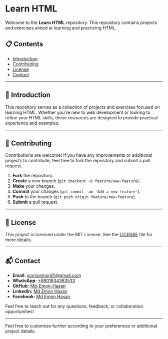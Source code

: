 # Learn HTML

Welcome to the **Learn HTML** repository. This repository contains projects and exercises aimed at learning and practicing HTML.

## 📋 Contents

- [Introduction](#introduction)
- [Contributing](#contributing)
- [License](#license)
- [Contact](#contact)

---

## 📖 Introduction

This repository serves as a collection of projects and exercises focused on learning HTML. Whether you're new to web development or looking to refine your HTML skills, these resources are designed to provide practical experience and examples.

---

## 🤝 Contributing

Contributions are welcome! If you have any improvements or additional projects to contribute, feel free to fork the repository and submit a pull request.

1. **Fork** the repository.
2. **Create** a new branch (`git checkout -b feature/new-feature`).
3. **Make** your changes.
4. **Commit** your changes (`git commit -am 'Add a new feature'`).
5. **Push** to the branch (`git push origin feature/new-feature`).
6. **Submit** a pull request.

---

## 📜 License

This project is licensed under the MIT License. See the [LICENSE](LICENSE) file for more details.

---

## 📬 Contact

- **Email:** [iconicemon01@gmail.com](mailto:iconicemon01@gmail.com)
- **WhatsApp:** [+8801834363533](https://wa.me/8801834363533)
- **GitHub:** [Md-Emon-Hasan](https://github.com/Md-Emon-Hasan)
- **LinkedIn:** [Md Emon Hasan](https://www.linkedin.com/in/md-emon-hasan)
- **Facebook:** [Md Emon Hasan](https://www.facebook.com/mdemon.hasan2001/)

Feel free to reach out for any questions, feedback, or collaboration opportunities!

---

Feel free to customize further according to your preferences or additional project details.
